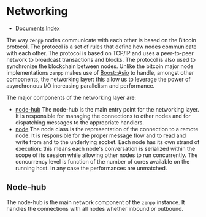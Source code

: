 # Networking 
- [Documents Index](README.md)

[Boost::Asio]: https://www.boost.org/doc/libs/1_81_0/doc/html/boost_asio.html
[node-hub]: ../src/app/network/node_hub.hpp
[node]: ../src/app/network/node.hpp

The way `zenpp` nodes communicate with each other is based on the Bitcoin protocol. 
The protocol is a set of rules that define how nodes communicate with each other. 
The protocol is based on TCP/IP and uses a peer-to-peer network to broadcast transactions and blocks.
The protocol is also used to synchronize the blockchain between nodes. Unlike the bitcoin major node implementations
`zenpp` makes use of [Boost::Asio] to handle, amongst other components, the networking layer: this allow us to leverage the power of asynchronous I/O increasing
parallelism and performance.

The major components of the networking layer are:
- [node-hub] The node-hub is the main entry point for the networking layer. It is responsible for managing the connections to other nodes and for dispatching messages to the appropriate handlers.
- [node] The node class is the representation of the connection to a remote node. It is responsible for the proper message flow and to read and write from and to the underlying socket. Each node has its own strand of execution: this means each node's conversation is serialized within the scope
of its session while allowing other nodes to run concurrently. The concurrency level is function of the number of cores available on the running host. In any case the performances are unmatched.

## Node-hub
The node-hub is the main network component of the `zenpp` instance. It handles the connections with all nodes whether inbound or outbound.
